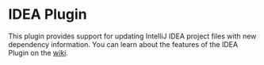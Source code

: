 IDEA Plugin
============================

This plugin provides support for updating IntelliJ IDEA project files with new dependency information. You can learn about the features of the IDEA Plugin on the [wiki](https://github.com/inversoft/savant-idea-plugin/wiki/Home).
